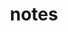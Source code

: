 ---
layout: profiles
permalink: /notes/
title: notes
description: compilation of old, mostly handwritten notes (I am responsible for any errors or omissions)
nav: false
nav_order:

profiles:
  # if you want to include more than one profile, just replicate the following block
  # and create one content file for each profile inside _pages/

  - align: right
    image: syntax.jpg
    content: about_syntax.md
    image_circular: false # crops the image to make it circular

  - #align: right
    #image: semantics.jpg
    #content: about_semantics.md
    #image_circular: false # crops the image to make it circular

  - align: right
    image: nativeenglish.jpg
    content: about_nativeenglish.md
    image_circular: false # crops the image to make it circular

  - align: centre
    content: about_miscellaneous.md
    image_circular: false # crops the image to make it circular

---